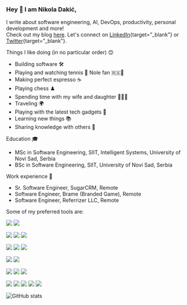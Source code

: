 

### Hey 👋 I am Nikola Dakić,

I write about software engineering, AI, DevOps, productivity, personal development and more!  
Check out my blog [here](https://ndakic.com/). Let's connect on [LinkedIn](https://www.linkedin.com/in/ndakic/){target=”_blank”} or [Twitter](https://twitter.com/ndakic8){target=”_blank”}. 

Things I like doing (in no particular order) 😊
- Building software 🛠️
- Playing and watching tennis 🎾 Nole fan 🇷🇸🐐
- Making perfect espresso ☕
- Playing chess ♟️
- Spending time with my wife and daughter 👨‍👩‍👧
- Traveling 🌍
- Playing with the latest tech gadgets 📱
- Learning new things 📚
- Sharing knowledge with others 🤝

Education 🎓
- MSc in Software Engineering, SIIT, Intelligent Systems, University of Novi Sad, Serbia
- BSc in Software Engineering, SIIT, University of Novi Sad, Serbia

Work experience 👔
- Sr. Software Engineer, SugarCRM, Remote
- Software Engineer, Brame (Branded Game), Remote
- Software Engineer, Referrizer LLC, Remote

Some of my preferred tools are:

![](https://img.shields.io/badge/Java-ED8B00?style=for-the-badge&logo=java&logoColor=white)
![](https://img.shields.io/badge/Python-14354C?style=for-the-badge&logo=python&logoColor=white)

![](https://img.shields.io/badge/Spring-6DB33F?style=for-the-badge&logo=spring&logoColor=white)
![](https://img.shields.io/badge/Django-1572B6?style=for-the-badge&logo=django&logoColor=white)
![](https://img.shields.io/badge/Flask-000000?style=for-the-badge&logo=flask&logoColor=white)

![](https://img.shields.io/badge/JavaScript-323330?style=for-the-badge&logo=javascript&logoColor=F7DF1E)
![](https://img.shields.io/badge/TypeScript-007ACC?style=for-the-badge&logo=typescript&logoColor=white)
![](https://img.shields.io/badge/Angular-E23237?style=for-the-badge&logo=angular&logoColor=white)

![](https://img.shields.io/badge/MySQL-00000F?style=for-the-badge&logo=mysql&logoColor=white)
![](https://img.shields.io/badge/PostgreSQL-316192?style=for-the-badge&logo=postgresql&logoColor=white)

![](https://img.shields.io/badge/Docker-007ACC?style=for-the-badge&logo=docker&logoColor=white)
![](https://img.shields.io/badge/AWS-%23FF9900.svg?style=for-the-badge&logo=amazon-aws&logoColor=white)
![](https://img.shields.io/badge/Linux-FCC624?style=for-the-badge&logo=linux&logoColor=black)

![](https://img.shields.io/badge/-ML-102230?style=for-the-badge&color=darkgreen&logo=probot&logoColor=white)
![](https://img.shields.io/badge/TensorFlow-FF6F00?style=for-the-badge&logo=TensorFlow&logoColor=white)
![](https://img.shields.io/badge/pandas-%23150458.svg?style=for-the-badge&logo=pandas&logoColor=white)
![](https://img.shields.io/badge/scikit--learn-%23F7931E.svg?style=for-the-badge&logo=scikit-learn&logoColor=white)
![](https://img.shields.io/badge/numpy-%23013243.svg?style=for-the-badge&logo=numpy&logoColor=white)

![GitHub stats](https://github-readme-stats.vercel.app/api?username=ndakic&show_icons=true&hide=stars,issues&theme=buefy)
